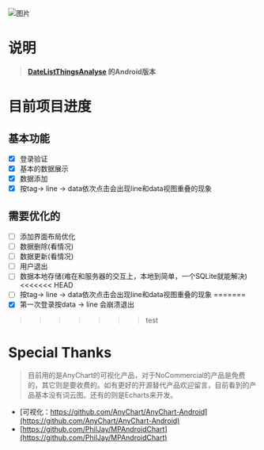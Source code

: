 ![图片](https://user-images.githubusercontent.com/20177836/153741288-f7ffd2ff-205c-49f9-941c-5b9c5e89f147.png)

# 说明

> **[DateListThingsAnalyse](https://github.com/emperinter/DateListThingsAnalyse) 的Android版本**


# 目前项目进度

## 基本功能

- [X] 登录验证
- [X] 基本的数据展示
- [X] 数据添加
- [x] 按tag-> line -> data依次点击会出现line和data视图重叠的现象

## 需要优化的

- [ ] 添加界面布局优化
- [ ] 数据删除(看情况)
- [ ] 数据更新(看情况)
- [ ] 用户退出
- [ ] 数据本地存储(难在和服务器的交互上，本地到简单，一个SQLite就能解决)
<<<<<<< HEAD
- [ ] 按tag-> line -> data依次点击会出现line和data视图重叠的现象
=======
- [X] 第一次登录按data -> line 会崩溃退出

>>>>>>> test

# Special Thanks

> 目前用的是AnyChart的可视化产品，对于NoCommercial的产品是免费的，其它则是要收费的。如有更好的开源替代产品欢迎留言，目前看到的产品基本没有词云图。还有的则是Echarts来开发。

- [可视化：https://github.com/AnyChart/AnyChart-Android](https://github.com/AnyChart/AnyChart-Android)
- [https://github.com/PhilJay/MPAndroidChart](https://github.com/PhilJay/MPAndroidChart)
